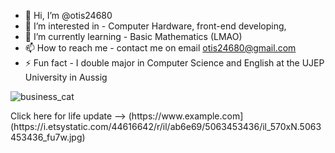 - 👋 Hi, I’m @otis24680
- 👀 I’m interested in - Computer Hardware, front-end developing, 
- 🌱 I’m currently learning - Basic Mathematics (LMAO)
- 📫 How to reach me - contact me on email otis24680@gmail.com
- ⚡ Fun fact - I double major in Computer Science and English at the UJEP University in Aussig

<picture>
 <source media="(prefers-color-scheme: dark)" srcset="https://img.buzzfeed.com/buzzfeed-static/static/enhanced/terminal01/2011/2/21/11/enhanced-buzz-10470-1298306653-15.jpg">
 <source media="(prefers-color-scheme: light)" srcset="(https://img.buzzfeed.com/buzzfeed-static/static/enhanced/terminal01/2011/2/21/11/enhanced-buzz-10470-1298306653-15.jpg)">
 <img alt="business_cat" src="https://img.buzzfeed.com/buzzfeed-static/static/enhanced/terminal01/2011/2/21/11/enhanced-buzz-10470-1298306653-15.jpg">
</picture>

<p>Click here for life update --> (https://www.example.com](https://i.etsystatic.com/44616642/r/il/ab6e69/5063453436/il_570xN.5063453436_fu7w.jpg)
